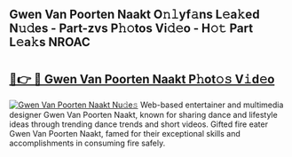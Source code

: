 ## Gwen Van Poorten Naakt O𝚗𝚕yf𝚊ns L𝚎a𝚔ed N𝚞𝚍es - Part-zvs P𝚑𝚘tos Vi𝚍𝚎o - H𝚘𝚝 Part L𝚎a𝚔s NROAC

# <h2><a href="http://kfe9fr.oniu.top/?m=Gwen+Van+Poorten+Naakt">🔗👉 🔴 Gwen Van Poorten Naakt P𝚑ot𝚘𝚜 V𝚒d𝚎o</a></h2>

[![Gwen Van Poorten Naakt Nu𝚍e𝚜](https://i.imgur.com/0qMVB7G.gif)](http://kfe9fr.oniu.top/?m=Gwen+Van+Poorten+Naakt)
Web-based entertainer and multimedia designer Gwen Van Poorten Naakt, known for sharing dance and lifestyle ideas through trending dance trends and short videos. Gifted fire eater Gwen Van Poorten Naakt, famed for their exceptional skills and accomplishments in consuming fire safely.  

